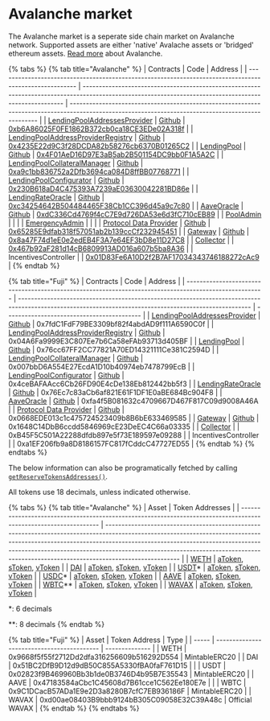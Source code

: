 # Avalanche market

The Avalanche market is a seperate side chain market on Avalanche network. Supported assets are either 'native' Avalache assets or 'bridged' ethereum assets. [Read more](https://www.avax.network) about Avalanche.

{% tabs %}
{% tab title="Avalanche" %}
| Contracts                                                                                              | Code                                                                                                                                                   | Address                                                                                                                                            |
| ------------------------------------------------------------------------------------------------------ | ------------------------------------------------------------------------------------------------------------------------------------------------------ | -------------------------------------------------------------------------------------------------------------------------------------------------- |
| [LendingPoolAddressesProvider](../the-core-protocol/addresses-provider/)                               | [Github](https://github.com/aave/protocol-v2/blob/feat/188-avalanche-market/contracts/protocol/configuration/LendingPoolAddressesProvider.sol)         | [0xb6A86025F0FE1862B372cb0ca18CE3EDe02A318f](https://cchain.explorer.avax.network/address/0xb6A86025F0FE1862B372cb0ca18CE3EDe02A318f/contracts)    |
| [LendingPoolAddressProviderRegistry](../the-core-protocol/addresses-provider-registry/)                | [Github](https://github.com/aave/protocol-v2/blob/feat/188-avalanche-market/contracts/protocol/configuration/LendingPoolAddressesProviderRegistry.sol) | [0x4235E22d9C3f28DCDA82b58276cb6370B01265C2](https://cchain.explorer.avax.network/address/0x4235E22d9C3f28DCDA82b58276cb6370B01265C2/contracts)    |
| [LendingPool](../the-core-protocol/lendingpool/)                                                       | [Github](https://github.com/aave/protocol-v2/blob/feat/188-avalanche-market/contracts/protocol/lendingpool/LendingPool.sol)                            | [0x4F01AeD16D97E3aB5ab2B501154DC9bb0F1A5A2C](https://cchain.explorer.avax.network/address/0x4F01AeD16D97E3aB5ab2B501154DC9bb0F1A5A2C/contracts)    |
| [LendingPoolCollateralManager](../the-core-protocol/protocol-overview.md#lendingpoolcollateralmanager) | [Github](https://github.com/aave/protocol-v2/blob/feat/188-avalanche-market/contracts/protocol/lendingpool/LendingPoolCollateralManager.sol)           | [0xa9c1bb836752a2Dfb3694ca084D8ffBB07768771](https://cchain.explorer.avax.network/address/0xa9c1bb836752a2Dfb3694ca084D8ffBB07768771/contracts)    |
| [LendingPoolConfigurator](../the-core-protocol/protocol-overview.md#lending-pool-configurator)         | [Github](https://github.com/aave/protocol-v2/blob/feat/188-avalanche-market/contracts/protocol/lendingpool/LendingPoolConfigurator.sol)                | [0x230B618aD4C475393A7239aE03630042281BD86e](https://cchain.explorer.avax.network/address/0x230B618aD4C475393A7239aE03630042281BD86e/contracts)    |
| [LendingRateOracle](../the-core-protocol/protocol-overview.md#interest-rate-strategy)                  | [Github](https://github.com/aave/protocol-v2/blob/feat/188-avalanche-market/contracts/mocks/oracle/LendingRateOracle.sol)                              | [0xc34254642B504484465F38Cb1CC396d45a9c7c80](https://cchain.explorer.avax.network/address/0xc34254642B504484465F38Cb1CC396d45a9c7c80/contracts)    |
| [AaveOracle](../the-core-protocol/price-oracle/)                                                       | [Github](https://github.com/aave/protocol-v2/blob/baeb455fad42d3160d571bd8d3a795948b72dd85/contracts/misc/AaveOracle.sol)                              | [0xdC336Cd4769f4cC7E9d726DA53e6d3fC710cEB89](https://cchain.explorer.avax.network/address/0xdC336Cd4769f4cC7E9d726DA53e6d3fC710cEB89/contracts)    |
| [PoolAdmin](../the-core-protocol/addresses-provider/#getpooladmin)                                     |                                                                                                                                                        |                                                                                                                                                    |
| [EmergencyAdmin](../the-core-protocol/addresses-provider/#getpoolemergencyadmin)                       |                                                                                                                                                        |                                                                                                                                                    |
| [Protocol Data Provider](../the-core-protocol/protocol-data-provider/)                                 | [Github](https://github.com/aave/protocol-v2/blob/feat/188-avalanche-market/contracts/misc/AaveProtocolDataProvider.sol)                               | [0x65285E9dfab318f57051ab2b139ccCf232945451](https://cchain.explorer.avax.network/address/0x65285E9dfab318f57051ab2b139ccCf232945451/contracts)    |
| [Gateway](../the-core-protocol/weth-gateway.md)                                                        | [Github](https://github.com/aave/protocol-v2/blob/feat/188-avalanche-market/contracts/misc/WETHGateway.sol)                                            | [0x8a47F74d1eE0e2edEB4F3A7e64EF3bD8e11D27C8](https://cchain.explorer.avax.network/address/0x8a47F74d1eE0e2edEB4F3A7e64EF3bD8e11D27C8/contracts)    |
| [Collector](https://docs.aave.com/risk/asset-risk/risk-parameters#reserve-factor)                      |                                                                                                                                                        | [0x467b92aF281d14cB6809913AD016a607b5ba8A36](https://cchain.explorer.avax.network/address/0x467b92aF281d14cB6809913AD016a607b5ba8A36/transactions) |
| IncentivesController                                                                                   |                                                                                                                                                        | [0x01D83Fe6A10D2f2B7AF17034343746188272cAc9](https://cchain.explorer.avax.network/address/0x01D83Fe6A10D2f2B7AF17034343746188272cAc9/contracts)    |
{% endtab %}

{% tab title="Fuji" %}
| Contracts                                                                                              | Code                                                                                                                                                   | Address                                    |
| ------------------------------------------------------------------------------------------------------ | ------------------------------------------------------------------------------------------------------------------------------------------------------ | ------------------------------------------ |
| [LendingPoolAddressesProvider](../the-core-protocol/addresses-provider/)                               | [Github](https://github.com/aave/protocol-v2/blob/feat/188-avalanche-market/contracts/protocol/configuration/LendingPoolAddressesProvider.sol)         | 0x7fdC1FdF79BE3309bf82f4abdAD9f111A6590C0f |
| [LendingPoolAddressProviderRegistry](../the-core-protocol/addresses-provider-registry/)                | [Github](https://github.com/aave/protocol-v2/blob/feat/188-avalanche-market/contracts/protocol/configuration/LendingPoolAddressesProviderRegistry.sol) | 0x04A6Fa9999E3C807Ee7b6Ca58eFAb93713d405BF |
| [LendingPool](../the-core-protocol/lendingpool/)                                                       | [Github](https://github.com/aave/protocol-v2/blob/feat/188-avalanche-market/contracts/protocol/lendingpool/LendingPool.sol)                            | 0x76cc67FF2CC77821A70ED14321111Ce381C2594D |
| [LendingPoolCollateralManager](../the-core-protocol/protocol-overview.md#lendingpoolcollateralmanager) | [Github](https://github.com/aave/protocol-v2/blob/feat/188-avalanche-market/contracts/protocol/lendingpool/LendingPoolCollateralManager.sol)           | 0x007bbD6A554E27EcdA1D10b40974eb7478799EcB |
| [LendingPoolConfigurator](../the-core-protocol/protocol-overview.md#lending-pool-configurator)         | [Github](https://github.com/aave/protocol-v2/blob/feat/188-avalanche-market/contracts/protocol/lendingpool/LendingPoolConfigurator.sol)                | 0x4ceBAFAAcc6Cb26FD90E4cDe138Eb812442bb5f3 |
| [LendingRateOracle](../the-core-protocol/protocol-overview.md#interest-rate-strategy)                  | [Github](https://github.com/aave/protocol-v2/blob/feat/188-avalanche-market/contracts/mocks/oracle/LendingRateOracle.sol)                              | 0x76Ec7c83aCb6af821E61F1DF1E0aBE684Bc904F8 |
| [AaveOracle](../the-core-protocol/price-oracle/)                                                       | [Github](https://github.com/aave/protocol-v2/blob/baeb455fad42d3160d571bd8d3a795948b72dd85/contracts/misc/AaveOracle.sol)                              | 0xfa4f5B081632c4709667D467F817C09d9008A46A |
| [Protocol Data Provider](../the-core-protocol/protocol-data-provider/)                                 | [Github](https://github.com/aave/protocol-v2/blob/feat/188-avalanche-market/contracts/misc/AaveProtocolDataProvider.sol)                               | 0x0668EDE013c1c475724523409b8B6bE633469585 |
| [Gateway](../the-core-protocol/weth-gateway.md)                                                        | [Github](https://github.com/aave/protocol-v2/blob/feat/188-avalanche-market/contracts/misc/WETHGateway.sol)                                            | 0x1648C14DbB6ccdd5846969cE23DeEC4C66a03335 |
| [Collector](https://docs.aave.com/risk/asset-risk/risk-parameters#reserve-factor)                      |                                                                                                                                                        | 0xB45F5C501A22288dfdb897e5f73E189597e09288 |
| IncentivesController                                                                                   |                                                                                                                                                        | 0xa1EF206fb9a8D8186157FC817fCddcC47727ED55 |
{% endtab %}
{% endtabs %}

The below information can also be programatically fetched by calling [`getReserveTokensAddresses()`](../the-core-protocol/protocol-data-provider/#getreservetokensaddresses).

All tokens use 18 decimals, unless indicated otherwise.

{% tabs %}
{% tab title="Avalanche" %}
| Asset                                                                                                            | Token Addresses                                                                                                                                                                                                                                                                                                                                 |
| ---------------------------------------------------------------------------------------------------------------- | ----------------------------------------------------------------------------------------------------------------------------------------------------------------------------------------------------------------------------------------------------------------------------------------------------------------------------------------------- |
| [WETH](https://cchain.explorer.avax.network/address/0x49D5c2BdFfac6CE2BFdB6640F4F80f226bc10bAB/transactions)     | [aToken](https://cchain.explorer.avax.network/address/0x53f7c5869a859F0AeC3D334ee8B4Cf01E3492f21/transactions), [sToken](https://cchain.explorer.avax.network/address/0x60F6A45006323B97d97cB0a42ac39e2b757ADA63/transactions), [vToken](https://cchain.explorer.avax.network/address/0x4e575CacB37bc1b5afEc68a0462c4165A5268983/transactions)  |
| [DAI](https://cchain.explorer.avax.network/address/0xd586E7F844cEa2F87f50152665BCbc2C279D8d70/transactions)      | [aToken](https://cchain.explorer.avax.network/address/0x47AFa96Cdc9fAb46904A55a6ad4bf6660B53c38a/transactions), [sToken](https://cchain.explorer.avax.network/address/0x3676E4EE689D527dDb89812B63fAD0B7501772B3/transactions), [vToken](https://cchain.explorer.avax.network/address/0x1852DC24d1a8956a0B356AA18eDe954c7a0Ca5ae/transactions)  |
| [USDT](https://cchain.explorer.avax.network/address/0xc7198437980c041c805A1EDcbA50c1Ce5db95118/transactions)\*   | [aToken](https://cchain.explorer.avax.network/address/0x532E6537FEA298397212F09A61e03311686f548e/transactions), [sToken](https://cchain.explorer.avax.network/address/0x9c7B81A867499B7387ed05017a13d4172a0c17bF/transactions), [vToken](https://cchain.explorer.avax.network/address/0xfc1AdA7A288d6fCe0d29CcfAAa57Bc9114bb2DbE/transactions)  |
| [USDC](https://cchain.explorer.avax.network/address/0xA7D7079b0FEaD91F3e65f86E8915Cb59c1a4C664/transactions)\*   | [aToken](https://cchain.explorer.avax.network/address/0x46A51127C3ce23fb7AB1DE06226147F446e4a857/transactions), [sToken](https://cchain.explorer.avax.network/address/0x5B14679135dbE8B02015ec3Ca4924a12E4C6C85a/transactions), [vToken](https://cchain.explorer.avax.network/address/0x848c080d2700CBE1B894a3374AD5E887E5cCb89c/transactions)  |
| [AAVE](https://cchain.explorer.avax.network/address/0x63a72806098Bd3D9520cC43356dD78afe5D386D9/transactions)     | [aToken](https://cchain.explorer.avax.network/address/0xD45B7c061016102f9FA220502908f2c0f1add1D7/transactions), [sToken](https://cchain.explorer.avax.network/address/0x66904E4F3f44e3925D22ceca401b6F2DA085c98f/transactions), [vToken](https://cchain.explorer.avax.network/address/0x8352E3fd18B8d84D3c8a1b538d788899073c7A8E/transactions)  |
| [WBTC](https://cchain.explorer.avax.network/address/0x50b7545627a5162F82A992c33b87aDc75187B218/transactions)\*\* | [aToken](https://cchain.explorer.avax.network/address/0x686bEF2417b6Dc32C50a3cBfbCC3bb60E1e9a15D/transactions), [sToken](https://cchain.explorer.avax.network/address/0x3484408989985d68C9700dc1CFDFeAe6d2f658CF/transactions), [vToken](https://cchain.explorer.avax.network/address/0x2dc0E35eC3Ab070B8a175C829e23650Ee604a9eB/transactions)  |
| [WAVAX](https://cchain.explorer.avax.network/address/0xB31f66AA3C1e785363F0875A1B74E27b85FD66c7/transactions)    | [aToken](https://cchain.explorer.avax.network/address/0xDFE521292EcE2A4f44242efBcD66Bc594CA9714B/transactions), [sToken](https://cchain.explorer.avax.network/address/0x2920CD5b8A160b2Addb00Ec5d5f4112255d4ae75/transactions), [vToken](https://cchain.explorer.avax.network/address/0x66A0FE52Fb629a6cB4D10B8580AFDffE888F5Fd4/transactions)  |

\*: 6 decimals

\*\*: 8 decimals
{% endtab %}

{% tab title="Fuji" %}
| Asset | Token Address                              | Type           |
| ----- | ------------------------------------------ | -------------- |
| WETH  | 0x9668f5f55f2712Dd2dfa316256609b516292D554 | MintableERC20  |
| DAI   | 0x51BC2DfB9D12d9dB50C855A5330fBA0faF761D15 |                |
| USDT  | 0x02823f9B469960Bb3b1de0B3746D4b95B7E35543 | MintableERC20  |
| AAVE  | 0x47183584aCbc1C45608d7B61cce1C562Ee180E7e |                |
| WBTC  | 0x9C1DCacB57ADa1E9e2D3a8280B7cfC7EB936186F | MintableERC20  |
| WAVAX | 0xd00ae08403B9bbb9124bB305C09058E32C39A48c | Official WAVAX |
{% endtab %}
{% endtabs %}
